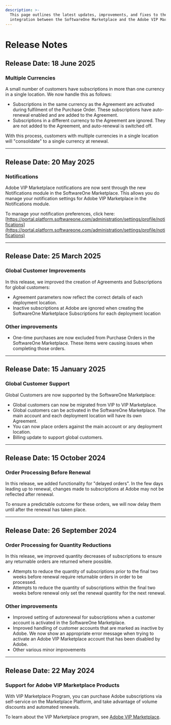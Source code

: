 ```yaml
---
description: >-
  This page outlines the latest updates, improvements, and fixes to the
  integration between the SoftwareOne Marketplace and the Adobe VIP Marketplace.
---
```


# Release Notes

## Release Date: 18 June 2025

### Multiple Currencies

A small number of customers have subscriptions in more than one currency in a single location. We now handle this as follows:

* Subscriptions in the same currency as the Agreement are activated during fulfilment of the Purchase Order. These subscriptions have auto-renewal enabled and are added to the Agreement.
* Subscriptions in a different currency to the Agreement are ignored. They are not added to the Agreement, and auto-renewal is switched off.

With this process, customers with multiple currencies in a single location will "consolidate" to a single currency at renewal.

***

## Release Date: 20 May 2025

### Notifications

Adobe VIP Marketplace notifications are now sent through the new Notifications module in the SoftwareOne Marketplace. This allows you do manage your notification settings for Adobe VIP Marketplace in the Notifications module.

To manage your notification preferences, click here: [https://portal.platform.softwareone.com/administration/settings/profile/notifications](https://portal.platform.softwareone.com/administration/settings/profile/notifications)

***

## Release Date: 25 March 2025

### Global Customer Improvements

In this release, we improved the creation of Agreements and Subscriptions for global customers:

* Agreement parameters now reflect the correct details of each deployment location.
* Inactive subscriptions at Adobe are ignored when creating the SoftwareOne Marketplace Subscriptions for each deployment location

### Other improvements

* One-time purchases are now excluded from Purchase Orders in the SoftwareOne Marketplace. These items were causing issues when completing those orders.

***

## Release Date: 15 January 2025

### Global Customer Support

Global Customers are now supported by the SoftwareOne Marketplace:

* Global customers can now be migrated from VIP to VIP Marketplace.
* Global customers can be activated in the SoftwareOne Marketplace. The main account and each deployment location will have its own Agreement.
* You can now place orders against the main account or any deployment location.
* Billing update to support global customers.

***

## Release Date: 15 October 2024

### Order Processing Before Renewal <a href="#title-text" id="title-text"></a>

In this release, we added functionality for "delayed orders". In the few days leading up to renewal, changes made to subscriptions at Adobe may not be reflected after renewal.

To ensure a predictable outcome for these orders, we will now delay them until after the renewal has taken place.

***

## Release Date: 26 September 2024

### Order Processing for Quantity Reductions

In this release, we improved quantity decreases of subscriptions to ensure any returnable orders are returned where possible.

* Attempts to reduce the quantity of subscriptions prior to the final two weeks before renewal require returnable orders in order to be processed.
* Attempts to reduce the quantity of subscriptions within the final two weeks before renewal only set the renewal quantity for the next renewal.

### Other improvements

* Improved setting of autorenewal for subscriptions when a customer account is activated in the SoftwareOne Marketplace.&#x20;
* Improved handling of customer accounts that are marked as inactive by Adobe. We now show an appropriate error message when trying to activate an Adobe VIP Marketplace account that has been disabled by Adobe.
* Other various minor improvements

***

## Release Date: 22 May 2024

### Support for Adobe VIP Marketplace Products

With VIP Marketplace Program, you can purchase Adobe subscriptions via self-service on the Marketplace Platform, and take advantage of volume discounts and automated renewals.

To learn about the VIP Marketplace program, see [Adobe VIP Marketplace](./).&#x20;
